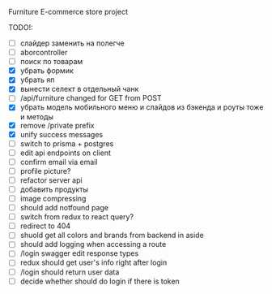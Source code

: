 Furniture E-commerce store project

TODO!: 
- [ ] слайдер заменить на полегче
- [ ] aborcontroller
- [ ] поиск по товарам
- [x] убрать формик
- [x] убрать яп
- [x] вынести селект в отдельный чанк
- [ ] /api/furniture changed for GET from POST
- [x] убpать модель мобильного меню и слайдов из бэкенда и роуты тоже и методы
- [x] remove /private prefix 
- [x] unify success messages
- [ ] switch to prisma + postgres
- [ ] edit api endpoints on client
- [ ] confirm email via email
- [ ] profile picture?
- [ ] refactor server api
- [ ] добавить продукты
- [ ] image compressing
- [ ] should add notfound page
- [ ] switch from redux to react query?
- [ ] redirect to 404
- [ ] shuold get all colors and brands from backend in aside
- [ ] should add logging when accessing a route
- [ ] /login swagger edit response types
- [ ] redux should get user's info right after login
- [ ] /login should return user data
- [ ] decide whether should do login if there is token
